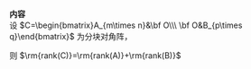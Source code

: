 **内容**  
设 $C=\begin{bmatrix}A_{m\times n}&\bf O\\\ \bf O&B_{p\times q}\end{bmatrix}$ 为分块对角阵，  
  
则  $\rm{rank(C)}=\rm{rank(A)}+\rm{rank(B)}$  
